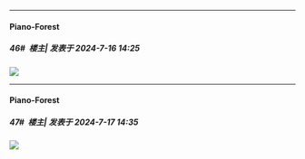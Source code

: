 ﻿
*****

####  Piano-Forest  
##### 46#         楼主| 发表于 2024-7-16 14:25

<img src="https://p.sda1.dev/18/8763e721e65e46bc084aa4f13cd04ae1/20240716_115538.jpg" referrerpolicy="no-referrer">


*****

####  Piano-Forest  
##### 47#         楼主| 发表于 2024-7-17 14:35

<img src="https://p.sda1.dev/18/fda3cdb97ecbc1276150657922205ce6/20240717_142837.jpg" referrerpolicy="no-referrer">

